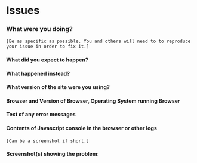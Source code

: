 # Issues

### What were you doing?

    [Be as specific as possible. You and others will need to to reproduce
    your issue in order to fix it.]

#### What did you expect to happen?

#### What happened instead?

#### What version of the site were you using?

#### Browser and Version of Browser, Operating System running Browser

#### Text of any error messages

#### Contents of Javascript console in the browser or other logs

    [Can be a screenshot if short.]

#### Screenshot(s) showing the problem:

